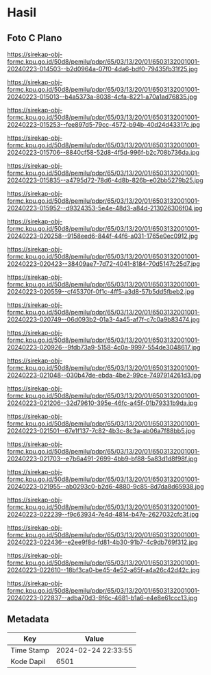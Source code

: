 # Hasil

## Foto C Plano

https://sirekap-obj-formc.kpu.go.id/50d8/pemilu/pdpr/65/03/13/20/01/6503132001001-20240223-014503--b2d0964a-07f0-4da6-bdf0-79435fb31f25.jpg

https://sirekap-obj-formc.kpu.go.id/50d8/pemilu/pdpr/65/03/13/20/01/6503132001001-20240223-015013--b4a5373a-8038-4cfa-8221-a70a1ad76835.jpg

https://sirekap-obj-formc.kpu.go.id/50d8/pemilu/pdpr/65/03/13/20/01/6503132001001-20240223-015253--fee897d5-79cc-4572-b94b-40d24d43317c.jpg

https://sirekap-obj-formc.kpu.go.id/50d8/pemilu/pdpr/65/03/13/20/01/6503132001001-20240223-015706--8840cf58-52d8-4f5d-996f-b2c708b736da.jpg

https://sirekap-obj-formc.kpu.go.id/50d8/pemilu/pdpr/65/03/13/20/01/6503132001001-20240223-015835--a4795d72-78d6-4d8b-826b-e02bb5279b25.jpg

https://sirekap-obj-formc.kpu.go.id/50d8/pemilu/pdpr/65/03/13/20/01/6503132001001-20240223-015952--d9324353-5e4e-48d3-a84d-213026306f04.jpg

https://sirekap-obj-formc.kpu.go.id/50d8/pemilu/pdpr/65/03/13/20/01/6503132001001-20240223-020258--9158eed6-844f-44f6-a031-1765e0ec0912.jpg

https://sirekap-obj-formc.kpu.go.id/50d8/pemilu/pdpr/65/03/13/20/01/6503132001001-20240223-020423--38409ae7-7d72-4041-8184-70d5147c25d7.jpg

https://sirekap-obj-formc.kpu.go.id/50d8/pemilu/pdpr/65/03/13/20/01/6503132001001-20240223-020559--cf45370f-0f1c-4ff5-a3d8-57b5dd5fbeb2.jpg

https://sirekap-obj-formc.kpu.go.id/50d8/pemilu/pdpr/65/03/13/20/01/6503132001001-20240223-020749--06d093b2-01a3-4a45-af7f-c7c0a9b83474.jpg

https://sirekap-obj-formc.kpu.go.id/50d8/pemilu/pdpr/65/03/13/20/01/6503132001001-20240223-020926--9fdb73a9-5158-4c0a-9997-554de3048617.jpg

https://sirekap-obj-formc.kpu.go.id/50d8/pemilu/pdpr/65/03/13/20/01/6503132001001-20240223-021048--030b47de-ebda-4be2-99ce-7497914261d3.jpg

https://sirekap-obj-formc.kpu.go.id/50d8/pemilu/pdpr/65/03/13/20/01/6503132001001-20240223-021206--32d79610-395e-46fc-a45f-01b79331b9da.jpg

https://sirekap-obj-formc.kpu.go.id/50d8/pemilu/pdpr/65/03/13/20/01/6503132001001-20240223-021501--67e1f137-7c82-4b3c-8c3a-ab06a7f88bb5.jpg

https://sirekap-obj-formc.kpu.go.id/50d8/pemilu/pdpr/65/03/13/20/01/6503132001001-20240223-021703--e7b6a491-2699-4bb9-bf88-5a83d1d8f98f.jpg

https://sirekap-obj-formc.kpu.go.id/50d8/pemilu/pdpr/65/03/13/20/01/6503132001001-20240223-021955--ab0293c0-b2d6-4880-9c85-8d7da8d65938.jpg

https://sirekap-obj-formc.kpu.go.id/50d8/pemilu/pdpr/65/03/13/20/01/6503132001001-20240223-022239--f9c63934-7e4d-4814-b47e-2627032cfc3f.jpg

https://sirekap-obj-formc.kpu.go.id/50d8/pemilu/pdpr/65/03/13/20/01/6503132001001-20240223-022436--e2ee9f8d-fd81-4b30-91b7-4c9db769f312.jpg

https://sirekap-obj-formc.kpu.go.id/50d8/pemilu/pdpr/65/03/13/20/01/6503132001001-20240223-022610--18bf3ca0-be45-4e52-a65f-a4a26c42d42c.jpg

https://sirekap-obj-formc.kpu.go.id/50d8/pemilu/pdpr/65/03/13/20/01/6503132001001-20240223-022837--adba70d3-8f6c-4681-b1a6-e4e8e61ccc13.jpg


## Metadata

| Key        | Value               |
| ---------- | ------------------- |
| Time Stamp | 2024-02-24 22:33:55 |
| Kode Dapil | 6501                |



